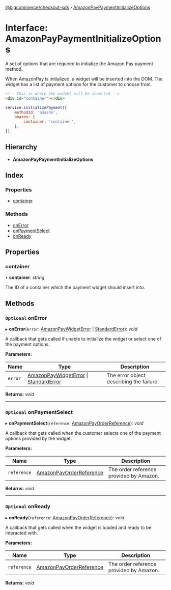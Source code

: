 [@bigcommerce/checkout-sdk](../README.md) › [AmazonPayPaymentInitializeOptions](amazonpaypaymentinitializeoptions.md)

# Interface: AmazonPayPaymentInitializeOptions

A set of options that are required to initialize the Amazon Pay payment
method.

When AmazonPay is initialized, a widget will be inserted into the DOM. The
widget has a list of payment options for the customer to choose from.

```html
<!-- This is where the widget will be inserted -->
<div id="container"></div>
```

```js
service.initializePayment({
    methodId: 'amazon',
    amazon: {
        container: 'container',
    },
});
```

## Hierarchy

* **AmazonPayPaymentInitializeOptions**

## Index

### Properties

* [container](amazonpaypaymentinitializeoptions.md#container)

### Methods

* [onError](amazonpaypaymentinitializeoptions.md#optional-onerror)
* [onPaymentSelect](amazonpaypaymentinitializeoptions.md#optional-onpaymentselect)
* [onReady](amazonpaypaymentinitializeoptions.md#optional-onready)

## Properties

###  container

• **container**: *string*

The ID of a container which the payment widget should insert into.

## Methods

### `Optional` onError

▸ **onError**(`error`: [AmazonPayWidgetError](amazonpaywidgeterror.md) | [StandardError](../classes/standarderror.md)): *void*

A callback that gets called if unable to initialize the widget or select
one of the payment options.

**Parameters:**

Name | Type | Description |
------ | ------ | ------ |
`error` | [AmazonPayWidgetError](amazonpaywidgeterror.md) &#124; [StandardError](../classes/standarderror.md) | The error object describing the failure.  |

**Returns:** *void*

___

### `Optional` onPaymentSelect

▸ **onPaymentSelect**(`reference`: [AmazonPayOrderReference](amazonpayorderreference.md)): *void*

A callback that gets called when the customer selects one of the payment
options provided by the widget.

**Parameters:**

Name | Type | Description |
------ | ------ | ------ |
`reference` | [AmazonPayOrderReference](amazonpayorderreference.md) | The order reference provided by Amazon.  |

**Returns:** *void*

___

### `Optional` onReady

▸ **onReady**(`reference`: [AmazonPayOrderReference](amazonpayorderreference.md)): *void*

A callback that gets called when the widget is loaded and ready to be
interacted with.

**Parameters:**

Name | Type | Description |
------ | ------ | ------ |
`reference` | [AmazonPayOrderReference](amazonpayorderreference.md) | The order reference provided by Amazon.  |

**Returns:** *void*
